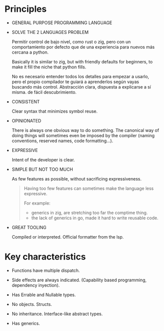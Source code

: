 # Principles

- GENERAL PURPOSE PROGRAMMING LANGUAGE


- SOLVE THE 2 LANGUAGES PROBLEM

	Permitir control de bajo nivel, como rust o zig, pero con un comportamiento por defecto que de una experiencia para nuevos más cercana a python.

	Basically it is similar to zig, but with friendly defaults for beginners, to make it fill the niche that python fills.

	No es necesario entender todos los detalles para empezar a usarlo, pero el propio compilador te guiará a aprenderlos según vayas buscando más control. Abstracción clara, dispuesta a explicarse a sí misma. de fácil descubrimiento.


- CONSISTENT

	Clear syntax that minimizes symbol reuse.


- OPINIONATED

	There is always one obvious way to do something.
	The canonical way of doing things will sometimes even be imposed by the
	compiler (naming conventions, reserved names, code formatting...).


- EXPRESSIVE

	Intent of the developer is clear.


- SIMPLE BUT NOT TOO MUCH

	As few features as possible, without sacrificing expressiveness.

	> Having too few features can sometimes make the language less expressive.
	>
	> For example:
	> - generics in zig, are stretching too far the comptime thing.
	> - the lack of generics in go, made it hard to write reusable code.


- GREAT TOOLING

	Compiled or interpreted.
	Official formatter from the lsp.


# Key characteristics

- Functions have multiple dispatch.

- Side effects are always indicated.
  (Capability based programming, dependency inyection).

- Has Errable and Nullable types.

- No objects. Structs.

- No inheritance. Interface-like abstract types.

- Has generics.

